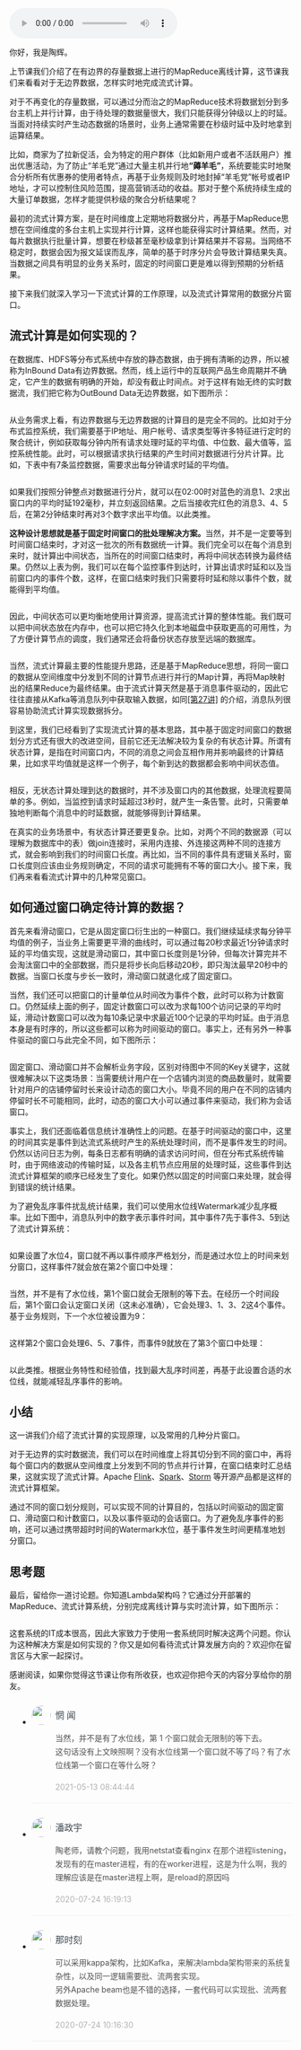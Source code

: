 <audio title="29 _ 流式计算：如何通过集群实现实时计算？" src="https://static001.geekbang.org/resource/audio/5f/88/5f8498f16a0c7f1286c952770e7ea788.mp3" controls="controls"></audio> 
<p>你好，我是陶辉。</p><p>上节课我们介绍了在有边界的存量数据上进行的MapReduce离线计算，这节课我们来看看对于无边界数据，怎样实时地完成流式计算。</p><p>对于不再变化的存量数据，可以通过分而治之的MapReduce技术将数据划分到多台主机上并行计算，由于待处理的数据量很大，我们只能获得分钟级以上的时延。当面对持续实时产生动态数据的场景时，业务上通常需要在秒级时延中及时地拿到运算结果。</p><p>比如，商家为了拉新促活，会为特定的用户群体（比如新用户或者不活跃用户）推出优惠活动，为了防止“羊毛党”通过大量主机并行地<strong>“薅羊毛”</strong>，系统要能实时地聚合分析所有优惠券的使用者特点，再基于业务规则及时地封掉“羊毛党”帐号或者IP地址，才可以控制住风险范围，提高营销活动的收益。那对于整个系统持续生成的大量订单数据，怎样才能提供秒级的聚合分析结果呢？</p><p>最初的流式计算方案，是在时间维度上定期地将数据分片，再基于MapReduce思想在空间维度的多台主机上实现并行计算，这样也能获得实时计算结果。然而，对每片数据执行批量计算，想要在秒级甚至毫秒级拿到计算结果并不容易。当网络不稳定时，数据会因为报文延误而乱序，简单的基于时序分片会导致计算结果失真。当数据之间具有明显的业务关系时，固定的时间窗口更是难以得到预期的分析结果。</p><!-- [[[read_end]]] --><p>接下来我们就深入学习一下流式计算的工作原理，以及流式计算常用的数据分片窗口。</p><h2>流式计算是如何实现的？</h2><p>在数据库、HDFS等分布式系统中存放的静态数据，由于拥有清晰的边界，所以被称为InBound Data有边界数据。然而，线上运行中的互联网产品生命周期并不确定，它产生的数据有明确的开始，却没有截止时间点。对于这样有始无终的实时数据流，我们把它称为OutBound Data无边界数据，如下图所示：</p><p><img src="https://static001.geekbang.org/resource/image/bf/a0/bfe991c2d38eb5c2f3f2d271d7fbd7a0.jpg?wh=7294*2069" alt=""></p><p>从业务需求上看，有边界数据与无边界数据的计算目的是完全不同的。比如对于分布式监控系统，我们需要基于IP地址、用户帐号、请求类型等许多特征进行定时的聚合统计，例如获取每分钟内所有请求处理时延的平均值、中位数、最大值等，监控系统性能。此时，可以根据请求执行结果的产生时间对数据进行分片计算。比如，下表中有7条监控数据，需要求出每分钟请求时延的平均值。</p><p><img src="https://static001.geekbang.org/resource/image/f1/36/f124f93afffdb388660d4236418ff236.jpg?wh=1668*938" alt=""></p><p>如果我们按照分钟整点对数据进行分片，就可以在02:00时对蓝色的消息1、2求出窗口内的平均时延192毫秒，并立刻返回结果。之后当接收完红色的消息3、4、5后，在第2分钟结束时再对3个数字求出平均值。以此类推。</p><p><strong>这种设计思想就是基于固定时间窗口的批处理解决方案。</strong>当然，并不是一定要等到时间窗口结束时，才对这一批次的所有数据统一计算。我们完全可以在每个消息到来时，就计算出中间状态，当所在的时间窗口结束时，再将中间状态转换为最终结果。仍然以上表为例，我们可以在每个监控事件到达时，计算出请求时延和以及当前窗口内的事件个数，这样，在窗口结束时我们只需要将时延和除以事件个数，就能得到平均值。</p><p><img src="https://static001.geekbang.org/resource/image/7b/y5/7b5015d8221b32150c4bd1bfcd17byy5.jpg?wh=1728*874" alt=""></p><p>因此，中间状态可以更均衡地使用计算资源，提高流式计算的整体性能。我们既可以把中间状态放在内存中，也可以把它持久化到本地磁盘中获取更高的可用性，为了方便计算节点的调度，我们通常还会将备份状态存放至远端的数据库。</p><p><a href="https://flink.apache.org/"><img src="https://static001.geekbang.org/resource/image/e6/56/e6518cbc0f727a9f5fde40cdccbd2f56.png?wh=2784*630" alt="" title="图片来源：https://flink.apache.org/"></a></p><p>当然，流式计算最主要的性能提升思路，还是基于MapReduce思想，将同一窗口的数据从空间维度中分发到不同的计算节点进行并行的Map计算，再将Map映射出的结果Reduce为最终结果。由于流式计算天然是基于消息事件驱动的，因此它往往直接从Kafka等消息队列中获取输入数据，如同<a href="https://time.geekbang.org/column/article/261094">[第27讲]</a> 的介绍，消息队列很容易协助流式计算实现数据拆分。</p><p>到这里，我们已经看到了实现流式计算的基本思路，其中基于固定时间窗口的数据划分方式还有很大的改进空间，目前它还无法解决较为复杂的有状态计算。所谓有状态计算，是指在时间窗口内，不同的消息之间会互相作用并影响最终的计算结果，比如求平均值就是这样一个例子，每个新到达的数据都会影响中间状态值。</p><p><img src="https://static001.geekbang.org/resource/image/ce/da/ce5ef3b3fe17b5032b906a1f1658a6da.jpg?wh=3668*1999" alt=""></p><p>相反，无状态计算处理到达的数据时，并不涉及窗口内的其他数据，处理流程要简单的多。例如，当监控到请求时延超过3秒时，就产生一条告警。此时，只需要单独地判断每个消息中的时延数据，就能够得到计算结果。</p><p>在真实的业务场景中，有状态计算还要更复杂。比如，对两个不同的数据源（可以理解为数据库中的表）做join连接时，采用内连接、外连接这两种不同的连接方式，就会影响到我们的时间窗口长度。再比如，当不同的事件具有逻辑关系时，窗口长度则应该由业务规则确定，不同的请求可能拥有不等的窗口大小。接下来，我们再来看看流式计算中的几种常见窗口。</p><h2>如何通过窗口确定待计算的数据？</h2><p>首先来看滑动窗口，它是从固定窗口衍生出的一种窗口。我们继续延续求每分钟平均值的例子，当业务上需要更平滑的曲线时，可以通过每20秒求最近1分钟请求时延的平均值实现，这就是滑动窗口，其中窗口长度则是1分钟，但每次计算完并不会淘汰窗口中的全部数据，而只是将步长向后移动20秒，即只淘汰最早20秒中的数据。当窗口长度与步长一致时，滑动窗口就退化成了固定窗口。</p><p>当然，我们还可以把窗口的计量单位从时间改为事件个数，此时可以称为计数窗口。仍然延续上面的例子，固定计数窗口可以改为求每100个访问记录的平均时延，滑动计数窗口可以改为每10条记录中求最近100个记录的平均时延。由于消息本身是有时序的，所以这些都可以称为时间驱动的窗口。事实上，还有另外一种事件驱动的窗口与此完全不同，如下图所示：</p><p><img src="https://static001.geekbang.org/resource/image/75/57/75dd62dd3a90c027a4e8ae95389dea57.jpg?wh=4953*2208" alt=""></p><p>固定窗口、滑动窗口并不会解析业务字段，区别对待图中不同的Key关键字，这就很难解决以下这类场景：当需要统计用户在一个店铺内浏览的商品数量时，就需要针对用户的店铺停留时长来设计动态的窗口大小。毕竟不同的用户在不同的店铺内停留时长不可能相同，此时，动态的窗口大小可以通过事件来驱动，我们称为会话窗口。</p><p>事实上，我们还面临着信息统计准确性上的问题。在基于时间驱动的窗口中，这里的时间其实是事件到达流式系统时产生的系统处理时间，而不是事件发生的时间。仍然以访问日志为例，每条日志都有明确的请求访问时间，但在分布式系统传输时，由于网络波动的传输时延，以及各主机节点应用层的处理时延，这些事件到达流式计算框架的顺序已经发生了变化。如果仍然以固定的时间窗口来处理，就会得到错误的统计结果。</p><p>为了避免乱序事件扰乱统计结果，我们可以使用水位线Watermark减少乱序概率。比如下图中，消息队列中的数字表示事件时间，其中事件7先于事件3、5到达了流式计算系统：</p><p><img src="https://static001.geekbang.org/resource/image/dd/56/dda5bbfa757d04d41b26d5a97b4bca56.jpg?wh=2637*1013" alt=""></p><p>如果设置了水位4，窗口就不再以事件顺序严格划分，而是通过水位上的时间来划分窗口，这样事件7就会放在第2个窗口中处理：</p><p><img src="https://static001.geekbang.org/resource/image/bd/ce/bdcc6f9a03f5572882c0f59e5e8db2ce.jpg?wh=2641*929" alt=""></p><p>当然，并不是有了水位线，第1个窗口就会无限制的等下去。在经历一个时间段后，第1个窗口会认定窗口关闭（这未必准确），它会处理3、1、3、2这4个事件。基于业务规则，下一个水位被设置为9：</p><p><img src="https://static001.geekbang.org/resource/image/7f/46/7fc2a8daa079d547a75bb257f08cd346.jpg?wh=2750*950" alt=""></p><p>这样第2个窗口会处理6、5、7事件，而事件9就放在了第3个窗口中处理：</p><p><img src="https://static001.geekbang.org/resource/image/c0/0b/c032e4d98cfc51f29aeb4da6f4ec370b.jpg?wh=2743*1299" alt=""></p><p>以此类推。根据业务特性和经验值，找到最大乱序时间差，再基于此设置合适的水位线，就能减轻乱序事件的影响。</p><h2>小结</h2><p>这一讲我们介绍了流式计算的实现原理，以及常用的几种分片窗口。</p><p>对于无边界的实时数据流，我们可以在时间维度上将其切分到不同的窗口中，再将每个窗口内的数据从空间维度上分发到不同的节点并行计算，在窗口结束时汇总结果，这就实现了流式计算。Apache <a href="https://zh.wikipedia.org/wiki/Apache_Flink">Flink</a>、<a href="https://en.wikipedia.org/wiki/Apache_Spark">Spark</a>、<a href="https://en.wikipedia.org/wiki/Apache_Storm">Storm</a> 等开源产品都是这样的流式计算框架。</p><p>通过不同的窗口划分规则，可以实现不同的计算目的，包括以时间驱动的固定窗口、滑动窗口和计数窗口，以及以事件驱动的会话窗口。为了避免乱序事件的影响，还可以通过携带超时时间的Watermark水位，基于事件发生时间更精准地划分窗口。</p><h2>思考题</h2><p>最后，留给你一道讨论题。你知道Lambda架构吗？它通过分开部署的MapReduce、流式计算系统，分别完成离线计算与实时流计算，如下图所示：</p><p><a href="https://www.oreilly.com/radar/questioning-the-lambda-architecture/"><img src="https://static001.geekbang.org/resource/image/bc/0f/bc3760eaf9e5789c2459fdb4e03ea00f.png?wh=620*179" alt="" title="图片来源：https://www.oreilly.com/radar/questioning-the-lambda-architecture/"></a></p><p>这套系统的IT成本很高，因此大家致力于使用一套系统同时解决这两个问题。你认为这种解决方案是如何实现的？你又是如何看待流式计算发展方向的？欢迎你在留言区与大家一起探讨。</p><p>感谢阅读，如果你觉得这节课让你有所收获，也欢迎你把今天的内容分享给你的朋友。</p>
<style>
    ul {
      list-style: none;
      display: block;
      list-style-type: disc;
      margin-block-start: 1em;
      margin-block-end: 1em;
      margin-inline-start: 0px;
      margin-inline-end: 0px;
      padding-inline-start: 40px;
    }
    li {
      display: list-item;
      text-align: -webkit-match-parent;
    }
    ._2sjJGcOH_0 {
      list-style-position: inside;
      width: 100%;
      display: -webkit-box;
      display: -ms-flexbox;
      display: flex;
      -webkit-box-orient: horizontal;
      -webkit-box-direction: normal;
      -ms-flex-direction: row;
      flex-direction: row;
      margin-top: 26px;
      border-bottom: 1px solid rgba(233,233,233,0.6);
    }
    ._2sjJGcOH_0 ._3FLYR4bF_0 {
      width: 34px;
      height: 34px;
      -ms-flex-negative: 0;
      flex-shrink: 0;
      border-radius: 50%;
    }
    ._2sjJGcOH_0 ._36ChpWj4_0 {
      margin-left: 0.5rem;
      -webkit-box-flex: 1;
      -ms-flex-positive: 1;
      flex-grow: 1;
      padding-bottom: 20px;
    }
    ._2sjJGcOH_0 ._36ChpWj4_0 ._2zFoi7sd_0 {
      font-size: 16px;
      color: #3d464d;
      font-weight: 500;
      -webkit-font-smoothing: antialiased;
      line-height: 34px;
    }
    ._2sjJGcOH_0 ._36ChpWj4_0 ._2_QraFYR_0 {
      margin-top: 12px;
      color: #505050;
      -webkit-font-smoothing: antialiased;
      font-size: 14px;
      font-weight: 400;
      white-space: normal;
      word-break: break-all;
      line-height: 24px;
    }
    ._2sjJGcOH_0 ._10o3OAxT_0 {
      margin-top: 18px;
      border-radius: 4px;
      background-color: #f6f7fb;
    }
    ._2sjJGcOH_0 ._3klNVc4Z_0 {
      display: -webkit-box;
      display: -ms-flexbox;
      display: flex;
      -webkit-box-orient: horizontal;
      -webkit-box-direction: normal;
      -ms-flex-direction: row;
      flex-direction: row;
      -webkit-box-pack: justify;
      -ms-flex-pack: justify;
      justify-content: space-between;
      -webkit-box-align: center;
      -ms-flex-align: center;
      align-items: center;
      margin-top: 15px;
    }
    ._2sjJGcOH_0 ._10o3OAxT_0 ._3KxQPN3V_0 {
      color: #505050;
      -webkit-font-smoothing: antialiased;
      font-size: 14px;
      font-weight: 400;
      white-space: normal;
      word-break: break-word;
      padding: 20px 20px 20px 24px;
    }
    ._2sjJGcOH_0 ._3klNVc4Z_0 {
      display: -webkit-box;
      display: -ms-flexbox;
      display: flex;
      -webkit-box-orient: horizontal;
      -webkit-box-direction: normal;
      -ms-flex-direction: row;
      flex-direction: row;
      -webkit-box-pack: justify;
      -ms-flex-pack: justify;
      justify-content: space-between;
      -webkit-box-align: center;
      -ms-flex-align: center;
      align-items: center;
      margin-top: 15px;
    }
    ._2sjJGcOH_0 ._3Hkula0k_0 {
      color: #b2b2b2;
      font-size: 14px;
    }
</style><ul><li>
<div class="_2sjJGcOH_0"><img src="https://static001.geekbang.org/account/avatar/00/12/07/d2/0d7ee298.jpg"
  class="_3FLYR4bF_0">
<div class="_36ChpWj4_0">
  <div class="_2zFoi7sd_0"><span>惘 闻</span>
  </div>
  <div class="_2_QraFYR_0">当然，并不是有了水位线，第 1 个窗口就会无限制的等下去。<br>这句话没有上文映照啊？没有水位线第一个窗口就不等了吗？有了水位线第一个窗口在等什么呀？</div>
  <div class="_10o3OAxT_0">
    
  </div>
  <div class="_3klNVc4Z_0">
    <div class="_3Hkula0k_0">2021-05-13 08:44:44</div>
  </div>
</div>
</div>
</li>
<li>
<div class="_2sjJGcOH_0"><img src="https://static001.geekbang.org/account/avatar/00/13/25/66/4835d92e.jpg"
  class="_3FLYR4bF_0">
<div class="_36ChpWj4_0">
  <div class="_2zFoi7sd_0"><span>潘政宇</span>
  </div>
  <div class="_2_QraFYR_0">陶老师，请教个问题，我用netstat查看nginx 在那个进程listening，发现有的在master进程，有的在worker进程，这是为什么啊，我的理解应该是在master进程上啊，是reload的原因吗</div>
  <div class="_10o3OAxT_0">
    
  </div>
  <div class="_3klNVc4Z_0">
    <div class="_3Hkula0k_0">2020-07-24 16:19:13</div>
  </div>
</div>
</div>
</li>
<li>
<div class="_2sjJGcOH_0"><img src="https://static001.geekbang.org/account/avatar/00/11/8f/cf/890f82d6.jpg"
  class="_3FLYR4bF_0">
<div class="_36ChpWj4_0">
  <div class="_2zFoi7sd_0"><span>那时刻</span>
  </div>
  <div class="_2_QraFYR_0">可以采用kappa架构，比如Kafka，来解决lambda架构带来的系统复杂性，以及同一逻辑需要批、流两套实现。<br>另外Apache beam也是不错的选择，一套代码可以实现批、流两套数据处理。</div>
  <div class="_10o3OAxT_0">
    
  </div>
  <div class="_3klNVc4Z_0">
    <div class="_3Hkula0k_0">2020-07-24 10:16:30</div>
  </div>
</div>
</div>
</li>
</ul>